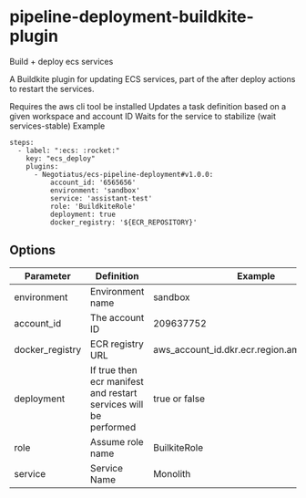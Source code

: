 # pipeline-deployment-buildkite-plugin
Build + deploy ecs services

A Buildkite plugin for updating ECS services, part of the after deploy actions to restart the services.

Requires the aws cli tool be installed
Updates a task definition based on a given workspace and account ID
Waits for the service to stabilize (wait services-stable)
Example
```
steps:
  - label: ":ecs: :rocket:"
    key: "ecs_deploy"
    plugins:
      - Negotiatus/ecs-pipeline-deployment#v1.0.0:
          account_id: '6565656'
          environment: 'sandbox'
          service: 'assistant-test'
          role: 'BuildkiteRole'
          deployment: true
          docker_registry: '${ECR_REPOSITORY}'
```

## Options

Parameter | Definition | Example | 
--- | --- | ---
environment | Environment name | sandbox | 
account_id | The account ID | 209637752 | 
docker_registry | ECR registry URL | aws_account_id.dkr.ecr.region.amazonaws.com |
deployment | If true then ecr manifest and restart services will be performed | true or false | 
role | Assume role name | BuilkiteRole | 
service | Service Name | Monolith | 
